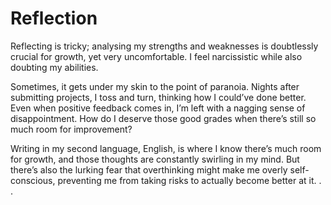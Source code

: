 # Reflection

Reflecting is tricky; analysing my strengths and weaknesses is doubtlessly crucial for growth, yet very uncomfortable.
I feel narcissistic while also doubting my abilities.

Sometimes, it gets under my skin to the point of paranoia. 
Nights after submitting projects, I toss and turn, thinking how I could’ve done better. 
Even when positive feedback comes in, I’m left with a nagging sense of disappointment. 
How do I deserve those good grades when there’s still so much room for improvement?

Writing in my second language, English, is where I know there’s much room for growth, and those thoughts are constantly swirling in my mind.
But there’s also the lurking fear that overthinking might make me overly self-conscious, preventing me from taking risks to actually become better at it. . .